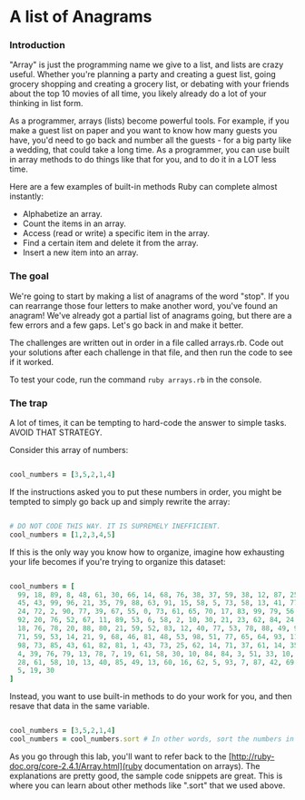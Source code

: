# A list of Anagrams

### Introduction

"Array" is just the programming name we give to a list, and lists are crazy useful. Whether you're planning a party and creating a guest list, going grocery shopping and creating a grocery list, or debating with your friends about the top 10 movies of all time, you likely already do a lot of your thinking in list form.

As a programmer, arrays (lists) become powerful tools. For example, if you make a guest list on paper and you want to know how many guests you have, you'd need to go back and number all the guests - for a big party like a wedding, that could take a long time. As a programmer, you can use built in array methods to do things like that for you, and to do it in a LOT less time.

Here are a few examples of built-in methods Ruby can complete almost instantly:
* Alphabetize an array.
* Count the items in an array.
* Access (read or write) a specific item in the array.
* Find a certain item and delete it from the array.
* Insert a new item into an array.

### The goal

We're going to start by making a list of anagrams of the word "stop". If you can rearrange those four letters to make another word, you've found an anagram! We've already got a partial list of anagrams going, but there are a few errors and a few gaps. Let's go back in and make it better.

The challenges are written out in order in a file called arrays.rb. Code out your solutions after each challenge in that file, and then run the code to see if it worked.  

To test your code, run the command `ruby arrays.rb` in the console.

### The trap

A lot of times, it can be tempting to hard-code the answer to simple tasks. AVOID THAT STRATEGY.

Consider this array of numbers:

```Ruby

cool_numbers = [3,5,2,1,4]

```

If the instructions asked you to put these numbers in order, you might be tempted to simply go back up and simply rewrite the array:

```Ruby

# DO NOT CODE THIS WAY. IT IS SUPREMELY INEFFICIENT.
cool_numbers = [1,2,3,4,5]

```

If this is the only way you know how to organize, imagine how exhausting your life becomes if you're trying to organize this dataset:

```Ruby

cool_numbers = [
  99, 18, 89, 8, 48, 61, 30, 66, 14, 68, 76, 38, 37, 59, 38, 12, 87, 25, 67, 53, 17, 23, 89,
  45, 43, 99, 96, 21, 35, 79, 88, 63, 91, 15, 58, 5, 73, 58, 13, 41, 77, 84, 31, 22, 57,
  24, 72, 2, 90, 77, 39, 67, 55, 0, 73, 61, 65, 70, 17, 83, 99, 79, 56, 32, 66, 12, 9,
  92, 20, 76, 52, 67, 11, 89, 53, 6, 58, 2, 10, 30, 21, 23, 62, 84, 24, 27, 48, 49, 90,
  18, 76, 78, 20, 88, 80, 21, 59, 52, 83, 12, 40, 77, 53, 78, 88, 49, 93, 39, 21, 42,
  71, 59, 53, 14, 21, 9, 68, 46, 81, 48, 53, 98, 51, 77, 65, 64, 93, 11, 73, 91, 31, 62,
  98, 73, 85, 43, 61, 82, 81, 1, 43, 73, 25, 62, 14, 71, 37, 61, 14, 35, 6, 12, 43, 73,
  4, 39, 76, 79, 13, 78, 7, 19, 61, 58, 30, 10, 84, 84, 3, 51, 33, 10, 15, 3, 44, 45,
  28, 61, 58, 10, 13, 40, 85, 49, 13, 60, 16, 62, 5, 93, 7, 87, 42, 69, 27, 22, 40,
  5, 19, 30
]

```

Instead, you want to use built-in methods to do your work for you, and then resave that data in the same variable.

```Ruby

cool_numbers = [3,5,2,1,4]
cool_numbers = cool_numbers.sort # In other words, sort the numbers in order, and then resave that information back in the same variable.

```

As you go through this lab, you'll want to refer back to the [http://ruby-doc.org/core-2.4.1/Array.html](ruby documentation on arrays). The explanations are pretty good, the sample code snippets are great. This is where you can learn about other methods like ".sort" that we used above.
